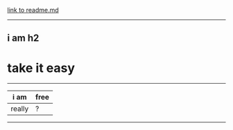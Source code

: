[link to readme.md](./README.md)

---

## i am h2


# take it easy

---
| i am | free|
|-----|---|
| really| ?|
---
